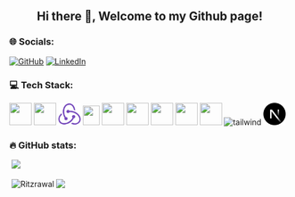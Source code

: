 <!--## ✨ About Me:-->
<h2 align="center">Hi there 👋, Welcome to my Github page!</h2>
<p align="center">
  <a  align="center" href="https://github.com/Ritzrawal/readme-typing-svg"></a>
</p>


### 🌐 Socials:

<p>
  <a href="https://github.com/Ritzrawal">
  <img src="https://img.shields.io/badge/GitHub-100000?style=for-the-badge&logo=github&logoColor=white" alt="GitHub"></a>
  <a href="https://www.linkedin.com/in/rawal-ritesh/">
  <img src="https://img.shields.io/badge/linkedin-%230077B5.svg?style=for-the-badge&logo=linkedin&logoColor=white" alt="LinkedIn"></a>
</p>

### 💻 Tech Stack:

<p>
    <img src="https://cdn.jsdelivr.net/gh/devicons/devicon/icons/react/react-original-wordmark.svg" height="40" width="40"/>
    <img src="https://cdn.jsdelivr.net/gh/devicons/devicon/icons/xcode/xcode-original.svg" height="40" width="40"/>
   <img src="https://raw.githubusercontent.com/devicons/devicon/master/icons/redux/redux-original.svg" alt="redux" width="40" height="40"/>
    <img src="https://cdn.jsdelivr.net/gh/devicons/devicon/icons/typescript/typescript-original.svg" height="35" width="30"/>
    <img src="https://cdn.jsdelivr.net/gh/devicons/devicon/icons/html5/html5-original-wordmark.svg" height="40" width="40"/>
    <img src="https://cdn.jsdelivr.net/gh/devicons/devicon/icons/css3/css3-original-wordmark.svg" height="40" width="40"/>
    <img src="https://cdn.jsdelivr.net/gh/devicons/devicon/icons/nodejs/nodejs-original-wordmark.svg" height="40" width="40"/>
    <img src="https://cdn.jsdelivr.net/gh/devicons/devicon/icons/mongodb/mongodb-original-wordmark.svg" height="40" width="40"/>
    <img src="https://cdn.jsdelivr.net/gh/devicons/devicon/icons/androidstudio/androidstudio-original.svg" height="40" width="40"/>
    <img src="https://www.vectorlogo.zone/logos/tailwindcss/tailwindcss-icon.svg" alt="tailwind" width="40" height="40"/>
    <img src="https://raw.githubusercontent.com/devicons/devicon/master/icons/nextjs/nextjs-original.svg" alt="nextjs" width="40" height="40"/>

</p>

### 🔥 GitHub stats:

<!-- GitHub Readme Streak Stats -->
  &nbsp;![](https://komarev.com/ghpvc/?username=Ritzrawal&color=brightgreen)
<p>&nbsp;<img align="center" src="https://github-readme-stats.vercel.app/api?username=Ritzrawal&show_icons=true&count_private=true&rank_icon=github&locale=en" alt="Ritzrawal" />
<img align="center" src="https://github-readme-stats.vercel.app/api/top-langs/?username=Ritzrawal&layout=compact&hide_border=true&&langs_count=6&show_icons=true&theme=transparent"/>
</p>


